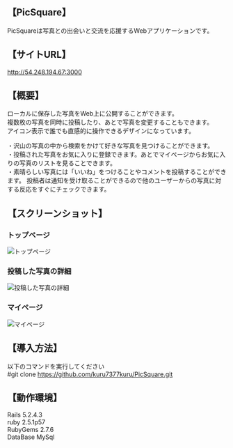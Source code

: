 ## 【PicSquare】  
PicSquareは写真との出会いと交流を応援するWebアプリケーションです。  

## 【サイトURL】
http://54.248.194.67:3000 

## 【概要】
ローカルに保存した写真をWeb上に公開することができます。  
複数枚の写真を同時に投稿したり、あとで写真を変更することもできます。  
アイコン表示で誰でも直感的に操作できるデザインになっています。  

・沢山の写真の中から検索をかけて好きな写真を見つけることができます。  
・投稿された写真をお気に入りに登録できます。あとでマイページからお気に入りの写真のリストを見ることできます。  
・素晴らしい写真には「いいね」をつけることやコメントを投稿することができます。  投稿者は通知を受け取ることができるので他のユーザーからの写真に対する反応をすぐにチェックできます。  

## 【スクリーンショット】
### トップページ  
![トップページ](https://user-images.githubusercontent.com/63100794/84461630-e3d31980-aca7-11ea-8ec1-2893ed75056f.png)
### 投稿した写真の詳細  
![投稿した写真の詳細](https://user-images.githubusercontent.com/63100794/84461639-ec2b5480-aca7-11ea-904d-9d7812cad210.png)
### マイページ  
![マイページ](https://user-images.githubusercontent.com/63100794/84461657-f51c2600-aca7-11ea-9a1e-65b9488122c2.png)

## 【導入方法】
以下のコマンドを実行してください  
#git clone https://github.com/kuru7377kuru/PicSquare.git  

## 【動作環境】
Rails 5.2.4.3  
ruby 2.5.1p57  
RubyGems 2.7.6  
DataBase MySql  
